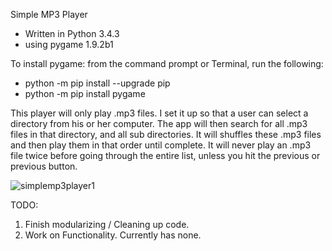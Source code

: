 Simple MP3 Player

- Written in Python 3.4.3
- using pygame 1.9.2b1




To install pygame:
from the command prompt or Terminal, run the following:

- python -m pip install --upgrade pip
- python -m pip install pygame




This player will only play .mp3 files. I set it up so that a user can select a directory from his or her computer. The app will then search for all .mp3 files in that directory, and all sub directories. It will shuffles these .mp3 files and then play them in that order until complete. It will never play an .mp3 file twice before going through the entire list, unless you hit the previous or previous button.




![simplemp3player1](https://cloud.githubusercontent.com/assets/7481680/20869632/680e062e-ba44-11e6-8a89-a3598e9f2cdf.png)




TODO:

1. Finish modularizing / Cleaning up code.
2. Work on Functionality. Currently has none.
